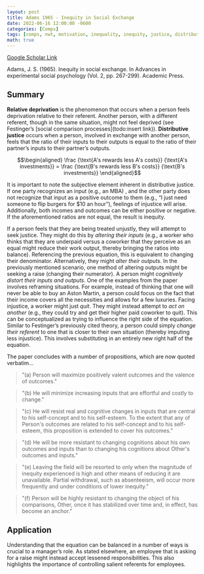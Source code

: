 ```yaml
---
layout: post
title: Adams 1965 - Inequity in Social Exchange
date: 2022-06-16 12:00:00 -0600
categories: [Comps]
tags: [comps, nwt, motivation, inequality, inequity, justice, distributive justice, reference point, framing]
math: true
---
```


[Google Scholar Link](https://scholar.google.com/scholar?hl=en&as_sdt=0%2C45&q=inequity+in+social+exchange&btnG=)

Adams, J. S. (1965). Inequity in social exchange. In Advances in experimental social psychology (Vol. 2, pp. 267-299). Academic Press.

## Summary
**Relative deprivation** is the phenomenon that occurs when a person feels deprivation relative to their referent.  Another person, with a different referent, though in the same situation, might not feel deprived (see Festinger’s [social comparison processes](todo:insert link)).  **Distributive justice** occurs when a person, involved in exchange with another person, feels that the ratio of their inputs to their outputs is equal to the ratio of their partner’s inputs to their partner’s outputs.

$$\begin{aligned}
\frac {\text{A's rewards less A's costs}} {\text{A's investments}} = \frac {\text{B's rewards less B's costs}} {\text{B's investments}}
\end{aligned}$$

It is important to note the subjective element inherent in distributive justice.  If one party recognizes an input (e.g., an MBA) , and the other party does not recognize that input as a positive outcome to them (e.g., “I just need someone to flip burgers for $10 an hour”), feelings of injustice will arise.  Additionally, both incomes and outcomes can be either positive or negative.  If the aforementioned ratios are not equal, the result is inequity.

If a person feels that they are being treated unjustly, they will attempt to seek justice.  They might do this by _altering their inputs_ (e.g., a worker who thinks that they are underpaid versus a coworker that they perceive as an equal might reduce their work output, thereby bringing the ratios into balance).  Referencing the previous equation, this is equivalent to changing their denominator.  Alternatively, they might _alter their outputs_.  In the previously mentioned scenario, one method of altering outputs might be seeking a raise (changing their numerator).  A person might _cognitively distort their inputs and outputs_.  One of the examples from the paper involves reframing situations.  For example, instead of thinking that one will never be able to buy an Aston Martin, a person could focus on the fact that their income covers all the necessities and allows for a few luxuries.  Facing injustice, a worker might just _quit_.  They might instead attempt to _act on another_ (e.g., they could try and get their higher paid coworker to quit).  This can be conceptualized as trying to influence the right side of the equation.  Similar to Festinger’s previously cited theory, a person could simply _change their referent_ to one that is closer to their own situation (thereby imputing less injustice).  This involves substituting in an entirely new right half of the equation.

The paper concludes with a number of propositions, which are now quoted verbatim…
>”(a) Person will maximize positively valent outcomes and the valence of outcomes."

>"(b) He will minimize increasing inputs that are effortful and costly to change."

>"(c) He will resist real and cognitive changes in inputs that are central to his self-concept and to his self-esteem. To the extent that any of Person's outcomes are related to his self-concept and to his self-esteem, this proposition is extended to cover his outcomes."

>"(d) He will be more resistant to changing cognitions about his own outcomes and inputs than to changing his cognitions about Other's outcomes and inputs."

>"(e) Leaving the field will be resorted to only when the magnitude of inequity experienced is high and other means of reducing it are unavailable. Partial withdrawal, such as absenteeism, will occur more frequently and under conditions of lower inequity."

>"(f) Person will be highly resistant to changing the object of his comparisons, Other, once it has stabilized over time and, in effect, has become an anchor.”

## Application
Understanding that the equation can be balanced in a number of ways is crucial to a manager’s role.  As stated elsewhere, an employee that is asking for a raise might instead accept lessened responsibilities.  This also highlights the importance of controlling salient referents for employees.

